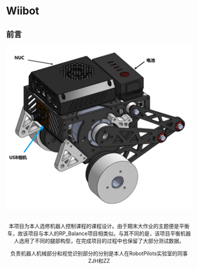 # Wiibot

## 前言
<div align=center>
<img src="https://github.com/WilliamGwok/Wiibot/blob/main/Disply_Files/Figure/Robot_Design.png" width="710px">
</div>
<br>
<p align="center">本项目为本人选修机器人控制课程的课程设计。由于期末大作业的主题便是平衡车，故该项目与本人的RP_Balance项目相类似。与其不同的是，该项目平衡机器人选用了不同的腿部构型，在完成项目的过程中也保留了大部分测试数据。</p>
<p align="center">负责机器人机械部分和视觉识别部分的分别是本人在RobotPilots实验室的同事ZJH和ZZ</p>




